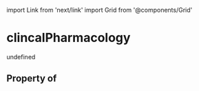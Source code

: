 import Link from 'next/link'
import Grid from '@components/Grid'

# clincalPharmacology

undefined

## Property of



